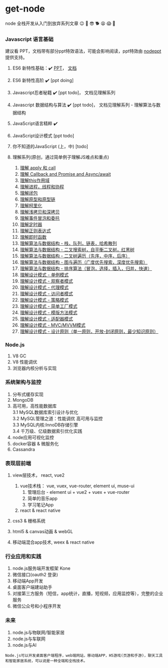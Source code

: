 # get-node
node 全栈开发从入门到放弃系列文章  :wink:  :guitar:  :sunglasses: :dog2:  :tired_face: :scream: :dart:

### Javascript 语言基础
建议看 PPT，文档带有部分ppt特效语法，可能会影响阅读，ppt特效由 [nodeppt](https://github.com/daviscai/nodePPT) 提供支持。

1. ES6 新特性基础：:heavy_check_mark: [PPT](https://daviscai.github.io/es6_base/)， [文档](https://github.com/daviscai/get-node/blob/master/es6_base/es6.base.md)   

2. ES6 新特性高阶 :heavy_check_mark: [ppt doing]  

3. Javascript忍者秘籍 :heavy_check_mark: [ppt todo]， 文档见理解系列

4. Javascript 数据结构与算法 :heavy_check_mark: [ppt todo]， 文档见理解系列 - 理解算法与数据结构

5. JavaScript语言精粹 :heavy_check_mark:

6. JavaScript设计模式 [ppt todo]

7. 你不知道的JavaScript (上，中) [todo]   

8. 理解系列(原创，通过简单例子理解JS难点和重点)
    1. [理解 apply 和 call](https://github.com/daviscai/get-node/blob/master/understand/js_apply_call.md)
    2. [理解 Callback and Promise and Async/await](https://github.com/daviscai/get-node/blob/master/understand/js_callback_promise_async.md)
    3. [理解this作用域](https://github.com/daviscai/get-node/blob/master/understand/js_this.md)  
    4. [理解进程，线程和协程](https://github.com/daviscai/get-node/blob/master/understand/js_thread.md)
    5. [理解闭包](https://github.com/daviscai/get-node/blob/master/understand/js_closure.md)
    6. [理解原型和原型链](https://github.com/daviscai/get-node/blob/master/understand/js_prototype.md)
    7. [理解柯里化](https://github.com/daviscai/get-node/blob/master/understand/js_curry.md)
    8. [理解浅拷贝和深拷贝](https://github.com/daviscai/get-node/blob/master/understand/js_deepcopy.md)
    9. [理解事件冒泡和委托](https://github.com/daviscai/get-node/blob/master/understand/js_event.md)
    10. [理解定时器](https://github.com/daviscai/get-node/blob/master/understand/js_timer.md)
    11. [理解正则表达式](https://github.com/daviscai/get-node/blob/master/understand/js_regular.md)
    12. [理解即时函数](https://github.com/daviscai/get-node/blob/master/understand/js_iife.md)
    13. [理解算法与数据结构 - 栈，队列，链表，哈希散列](https://github.com/daviscai/get-node/blob/master/understand/algorithm_base.md)
    13. [理解算法与数据结构 - 二叉搜索树，自平衡二叉树，红黑树](https://github.com/daviscai/get-node/blob/master/understand/algorithm_tree.md)
    14. [理解算法与数据结构 - 二叉树遍历（先序，中序，后序）](https://github.com/daviscai/get-node/blob/master/understand/algorithm_tree_search.md)
    15. [理解算法与数据结构 - 图与遍历（广度优先搜索，深度优先搜索）](https://github.com/daviscai/get-node/blob/master/understand/algorithm_graph.md)
    16. [理解算法与数据结构 - 排序算法（冒泡，选择，插入，归并，快速）](https://github.com/daviscai/get-node/blob/master/understand/algorithm_sort.md)
    17. [理解设计模式 - 单例模式](https://github.com/daviscai/get-node/blob/master/understand/patterns_singleton.md)
    18. [理解设计模式 - 观察者模式](https://github.com/daviscai/get-node/blob/master/understand/patterns_observer.md)
    19. [理解设计模式 - 代理模式](https://github.com/daviscai/get-node/blob/master/understand/patterns_proxy.md)
    20. [理解设计模式 - 访问者模式](https://github.com/daviscai/get-node/blob/master/understand/patterns_visitor.md)
    21. [理解设计模式 - 策略模式](https://github.com/daviscai/get-node/blob/master/understand/patterns_strategy.md)
    22. [理解设计模式 - 简单工厂模式](https://github.com/daviscai/get-node/blob/master/understand/patterns_simple_factory.md)
    23. [理解设计模式 - 模版方法模式](https://github.com/daviscai/get-node/blob/master/understand/patterns_template.md)
    24. [理解设计模式 - 适配器模式](https://github.com/daviscai/get-node/blob/master/understand/patterns_adapter.md)
    25. [理解设计模式 - MVC/MVVM模式](https://github.com/daviscai/get-node/blob/master/understand/patterns_mvx.md)
    26. [理解设计模式 - 设计原则（单一原则，开放-封闭原则，最少知识原则）](https://github.com/daviscai/get-node/blob/master/understand/patterns_principles.md)


### Node.js
1. V8 GC
2. V8 性能调优
3. 浏览器内核分析与实现


### 系统架构与监控
1. 分布式缓存实现
2. MongoDB
3. 高可用，高性能数据库  
    3.1 MySQL数据库索引设计与优化  
    3.2 MySQL管理之道：性能调优 高可用与监控  
    3.3 MySQL内核:InnoDB存储引擎  
    3.4 千万级、亿级数据索引优化实践
4. node应用可视化监控
5. docker容器 & 微服务化
6. Cassandra

### 表现层前端
1. view层技术， react, vue2
    1. vue技术栈： vue, vuex, vue-router, element ui, muse-ui
        1. 管理后台 - element ui + vue2 + vuex + vue-router
        2. 简单的音乐app
        3. 学习笔记App
    2. react & react native

2. css3 & 栅格系统
3. html5 & canvas动画 & webGL
4. 移动端混合app技术, weex & react native

### 行业应用和实践
1. node.js服务端开发框架 Kone
2. 微信接口(oauth2 登录)
3. 移动端App开发
4. 桌面客户端建站助手
5. 对接第三方服务（短信，app统计，直播，短视频，应用监控等），完整的企业服务
6. 微信公众号和小程序开发


### 未来
1. node.js与物联网/智能家居
2. node.js与车联网
3. node.js与AI

`Node.js可以开发桌面客户端程序，web端网站，移动端APP，H5游戏(页游和手游)，聊天工具和智能家居系统，可以说是一种全端和全栈技术。`
